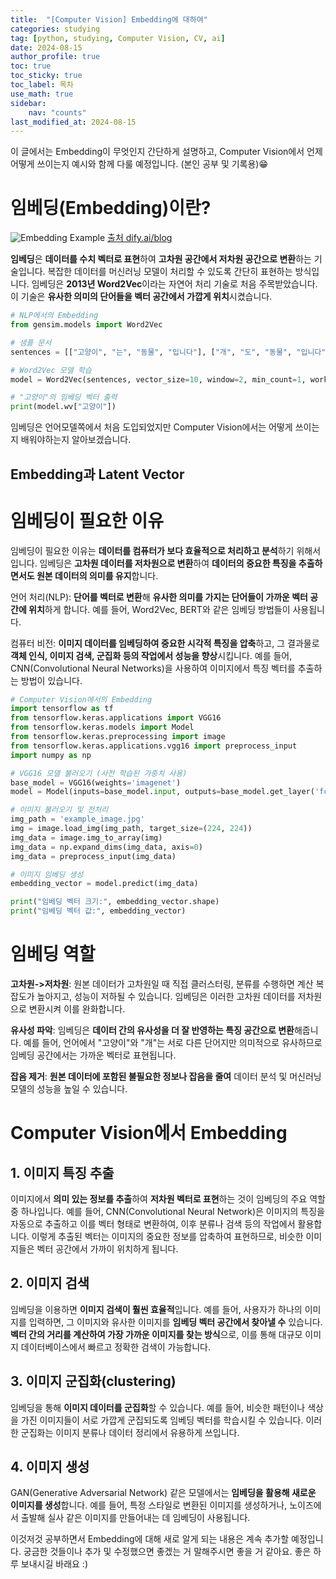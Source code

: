 ```yaml
---
title:  "[Computer Vision] Embedding에 대하여" 
categories: studying
tag: [python, studying, Computer Vision, CV, ai]
date: 2024-08-15
author_profile: true
toc: true
toc_sticky: true
toc_label: 목차
use_math: true
sidebar:
    nav: "counts"
last_modified_at: 2024-08-15
---
```




이 글에서는 Embedding이 무엇인지 간단하게 설명하고, Computer Vision에서 언제 어떻게 쓰이는지 예시와 함께 다룰 예정입니다. (본인 공부 및 기록용)😁

# 임베딩(Embedding)이란?

![Embedding Example]({{site.url}}/assets/images/Embedding.png)
[출처 dify.ai/blog](https://dify.ai/blog/text-embedding-basic-concepts-and-implementation-principles)

**임베딩**은 **데이터를 수치 벡터로 표현**하여 **고차원 공간에서 저차원 공간으로 변환**하는 기술입니다. 복잡한 데이터를 머신러닝 모델이 처리할 수 있도록 간단히 표현하는 방식입니다.
임베딩은 **2013년 Word2Vec**이라는 자연어 처리 기술로 처음 주목받았습니다. 이 기술은 **유사한 의미의 단어들을 벡터 공간에서 가깝게 위치**시켰습니다.


```python
# NLP에서의 Embedding
from gensim.models import Word2Vec

# 샘플 문서
sentences = [["고양이", "는", "동물", "입니다"], ["개", "도", "동물", "입니다"]]

# Word2Vec 모델 학습
model = Word2Vec(sentences, vector_size=10, window=2, min_count=1, workers=4)

# "고양이"의 임베딩 벡터 출력
print(model.wv["고양이"])
```

임베딩은 언어모델쪽에서 처음 도입되었지만 Computer Vision에서는 어떻게 쓰이는지 배워야하는지 알아보겠습니다.

## Embedding과 Latent Vector

# 임베딩이 필요한 이유

임베딩이 필요한 이유는 **데이터를 컴퓨터가 보다 효율적으로 처리하고 분석**하기 위해서입니다. 임베딩은 **고차원 데이터를 저차원으로 변환**하여 **데이터의 중요한 특징을 추출하면서도 원본 데이터의 의미를 유지**합니다.


언어 처리(NLP): **단어를 벡터로 변환**해 **유사한 의미를 가지는 단어들이 가까운 벡터 공간에 위치**하게 합니다. 예를 들어, Word2Vec, BERT와 같은 임베딩 방법들이 사용됩니다.


컴퓨터 비전: **이미지 데이터를 임베딩하여 중요한 시각적 특징을 압축**하고, 그 결과물로 **객체 인식, 이미지 검색, 군집화 등의 작업에서 성능을 향상**시킵니다. 예를 들어, CNN(Convolutional Neural Networks)을 사용하여 이미지에서 특징 벡터를 추출하는 방법이 있습니다.


```python
# Computer Vision에서의 Embedding
import tensorflow as tf
from tensorflow.keras.applications import VGG16
from tensorflow.keras.models import Model
from tensorflow.keras.preprocessing import image
from tensorflow.keras.applications.vgg16 import preprocess_input
import numpy as np

# VGG16 모델 불러오기 (사전 학습된 가중치 사용)
base_model = VGG16(weights='imagenet')
model = Model(inputs=base_model.input, outputs=base_model.get_layer('fc1').output)

# 이미지 불러오기 및 전처리
img_path = 'example_image.jpg'
img = image.load_img(img_path, target_size=(224, 224))
img_data = image.img_to_array(img)
img_data = np.expand_dims(img_data, axis=0)
img_data = preprocess_input(img_data)

# 이미지 임베딩 생성
embedding_vector = model.predict(img_data)

print("임베딩 벡터 크기:", embedding_vector.shape)
print("임베딩 벡터 값:", embedding_vector)
```


# 임베딩 역할

**고차원->저차원**: 원본 데이터가 고차원일 때 직접 클러스터링, 분류를 수행하면 계산 복잡도가 높아지고, 성능이 저하될 수 있습니다. 임베딩은 이러한 고차원 데이터를 저차원으로 변환시켜 이를 완화합니다.


**유사성 파악**: 임베딩은 **데이터 간의 유사성을 더 잘 반영하는 특징 공간으로 변환**해줍니다. 예를 들어, 언어에서 "고양이"와 "개"는 서로 다른 단어지만 의미적으로 유사하므로 임베딩 공간에서는 가까운 벡터로 표현됩니다.


**잡음 제거**: **원본 데이터에 포함된 불필요한 정보나 잡음을 줄여** 데이터 분석 및 머신러닝 모델의 성능을 높일 수 있습니다.



# Computer Vision에서 Embedding

## 1. 이미지 특징 추출

이미지에서 **의미 있는 정보를 추출**하여 **저차원 벡터로 표현**하는 것이 임베딩의 주요 역할 중 하나입니다. 예를 들어, CNN(Convolutional Neural Network)은 이미지의 특징을 자동으로 추출하고 이를 벡터 형태로 변환하여, 이후 분류나 검색 등의 작업에서 활용합니다. 이렇게 추출된 벡터는 이미지의 중요한 정보를 압축하여 표현하므로, 비슷한 이미지들은 벡터 공간에서 가까이 위치하게 됩니다.


## 2. 이미지 검색

임베딩을 이용하면 **이미지 검색이 훨씬 효율적**입니다. 예를 들어, 사용자가 하나의 이미지를 입력하면, 그 이미지와 유사한 이미지를 **임베딩 벡터 공간에서 찾아낼 수** 있습니다. **벡터 간의 거리를 계산하여 가장 가까운 이미지를 찾는 방식**으로, 이를 통해 대규모 이미지 데이터베이스에서 빠르고 정확한 검색이 가능합니다.


## 3. 이미지 군집화(clustering)

임베딩을 통해 **이미지 데이터를 군집화**할 수 있습니다. 예를 들어, 비슷한 패턴이나 색상을 가진 이미지들이 서로 가깝게 군집되도록 임베딩 벡터를 학습시킬 수 있습니다. 이러한 군집화는 이미지 분류나 데이터 정리에서 유용하게 쓰입니다.


## 4. 이미지 생성

GAN(Generative Adversarial Network) 같은 모델에서는 **임베딩을 활용해 새로운 이미지를 생성**합니다. 예를 들어, 특정 스타일로 변환된 이미지를 생성하거나, 노이즈에서 출발해 실사 같은 이미지를 만들어내는 데 임베딩이 사용됩니다.



이것저것 공부하면서 Embedding에 대해 새로 알게 되는 내용은 계속 추가할 예정입니다. 궁금한 것들이나 추가 및 수정했으면 좋겠는 거 말해주시면 좋을 거 같아요.
좋은 하루 보내시길 바래요 :)